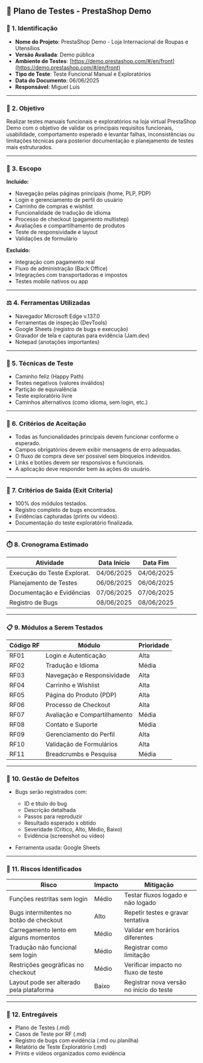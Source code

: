 ## 🧪 **Plano de Testes - PrestaShop Demo**

### 📌 1. **Identificação**

* **Nome do Projeto**: PrestaShop Demo - Loja Internacional de Roupas e Utensílios
* **Versão Avaliada**: Demo pública
* **Ambiente de Testes**: [https://demo.prestashop.com/#/en/front](https://demo.prestashop.com/#/en/front)
* **Tipo de Teste**: Teste Funcional Manual e Exploratórios
* **Data do Documento**: 06/06/2025
* **Responsável**: Miguel Luis

---

### 🎯 2. **Objetivo**

Realizar testes manuais funcionais e exploratórios na loja virtual PrestaShop Demo com o objetivo de validar os principais requisitos funcionais, usabilidade, comportamento esperado e levantar falhas, inconsistências ou limitações técnicas para posterior documentação e planejamento de testes mais estruturados.

---

### 🧩 3. **Escopo**

**Incluído:**

* Navegação pelas páginas principais (home, PLP, PDP)
* Login e gerenciamento de perfil do usuário
* Carrinho de compras e wishlist
* Funcionalidade de tradução de idioma
* Processo de checkout (pagamento multistep)
* Avaliações e compartilhamento de produtos
* Teste de responsividade e layout
* Validações de formulário

**Excluído:**

* Integração com pagamento real
* Fluxo de administração (Back Office)
* Integrações com transportadoras e impostos
* Testes mobile nativos ou app

---

### ⚖️ 4. **Ferramentas Utilizadas**

* Navegador Microsoft Edge v.137.0
* Ferramentas de inspeção (DevTools)
* Google Sheets (registro de bugs e execução)
* Gravador de tela e capturas para evidência (Jam.dev)
* Notepad (anotações importantes)

---

### 🧪 5. **Técnicas de Teste**

* Caminho feliz (Happy Path)
* Testes negativos (valores inválidos)
* Partição de equivalência
* Teste exploratório livre
* Caminhos alternativos (como idioma, sem login, etc.)

---

### 📄 6. **Critérios de Aceitação**

* Todas as funcionalidades principais devem funcionar conforme o esperado.
* Campos obrigatórios devem exibir mensagens de erro adequadas.
* O fluxo de compra deve ser possível sem bloqueios indevidos.
* Links e botões devem ser responsivos e funcionais.
* A aplicação deve responder bem às ações do usuário.

---

### 🚦 7. **Critérios de Saída (Exit Criteria)**

* 100% dos módulos testados.
* Registro completo de bugs encontrados.
* Evidências capturadas (prints ou vídeos).
* Documentação do teste exploratório finalizada.

---

### ⏱️ 8. **Cronograma Estimado**

| Atividade                   | Data Início | Data Fim   |
| --------------------------- | ----------- | ---------- |
| Execução do Teste Explorat. | 04/06/2025  | 04/06/2025 |
| Planejamento de Testes      | 06/06/2025  | 06/06/2025 |
| Documentação e Evidências   | 07/06/2025  | 07/06/2025 |
| Registro de Bugs            | 08/06/2025  | 08/06/2025 |

---

### 📋 9. **Módulos a Serem Testados**

| Código RF | Módulo                       | Prioridade |
| --------- | ---------------------------- | ---------- |
| RF01      | Login e Autenticação         | Alta       |
| RF02      | Tradução e Idioma            | Média      |
| RF03      | Navegação e Responsividade   | Alta       |
| RF04      | Carrinho e Wishlist          | Alta       |
| RF05      | Página do Produto (PDP)      | Alta       |
| RF06      | Processo de Checkout         | Alta       |
| RF07      | Avaliação e Compartilhamento | Média      |
| RF08      | Contato e Suporte            | Média      |
| RF09      | Gerenciamento do Perfil      | Alta       |
| RF10      | Validação de Formulários     | Alta       |
| RF11      | Breadcrumbs e Pesquisa       | Média      |

---

### 🐞 10. **Gestão de Defeitos**

* Bugs serão registrados com:

  * ID e título do bug
  * Descrição detalhada
  * Passos para reproduzir
  * Resultado esperado x obtido
  * Severidade (Crítico, Alto, Médio, Baixo)
  * Evidência (screenshot ou vídeo)

* Ferramenta usada: Google Sheets

---

### 📌 11. **Riscos Identificados**

| Risco                                    | Impacto | Mitigação                                |
| ---------------------------------------- | ------- | ---------------------------------------- |
| Funções restritas sem login              | Médio   | Testar fluxos logado e não logado        |
| Bugs intermitentes no botão de checkout  | Alto    | Repetir testes e gravar tentativa        |
| Carregamento lento em alguns momentos    | Médio   | Validar em horários diferentes           |
| Tradução não funcional sem login         | Médio   | Registrar como limitação                 |
| Restrições geográficas no checkout       | Médio   | Verificar impacto no fluxo de teste      |
| Layout pode ser alterado pela plataforma | Baixo   | Registrar nova versão no início do teste |

---

### 📁 12. **Entregáveis**

* Plano de Testes (.md)
* Casos de Teste por RF (.md)
* Registro de bugs com evidência (.md ou planilha)
* Relatório de Teste Exploratório (.md)
* Prints e vídeos organizados como evidência
